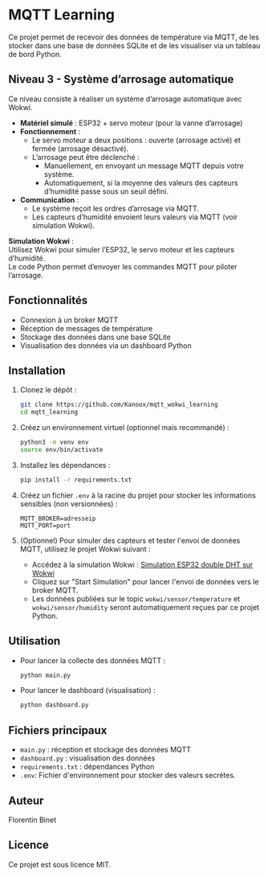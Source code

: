 # MQTT Learning

Ce projet permet de recevoir des données de température via MQTT, de les stocker dans une base de données SQLite et de les visualiser via un tableau de bord Python.

## Niveau 3 - Système d’arrosage automatique

Ce niveau consiste à réaliser un système d’arrosage automatique avec Wokwi.

- **Matériel simulé** : ESP32 + servo moteur (pour la vanne d’arrosage)
- **Fonctionnement** :
  - Le servo moteur a deux positions : ouverte (arrosage activé) et fermée (arrosage désactivé).
  - L’arrosage peut être déclenché :
    - Manuellement, en envoyant un message MQTT depuis votre système.
    - Automatiquement, si la moyenne des valeurs des capteurs d’humidité passe sous un seuil défini.
- **Communication** :
  - Le système reçoit les ordres d’arrosage via MQTT.
  - Les capteurs d’humidité envoient leurs valeurs via MQTT (voir simulation Wokwi).

**Simulation Wokwi** :  
Utilisez Wokwi pour simuler l’ESP32, le servo moteur et les capteurs d’humidité.  
Le code Python permet d’envoyer les commandes MQTT pour piloter l’arrosage.

## Fonctionnalités
- Connexion à un broker MQTT
- Réception de messages de température
- Stockage des données dans une base SQLite
- Visualisation des données via un dashboard Python

## Installation
1. Clonez le dépôt :
   ```bash
   git clone https://github.com/Kanoox/mqtt_wokwi_learning
   cd mqtt_learning
   ```
2. Créez un environnement virtuel (optionnel mais recommandé) :
   ```bash
   python3 -m venv env
   source env/bin/activate
   ```
3. Installez les dépendances :
   ```bash
   pip install -r requirements.txt
   ```

4. Créez un fichier `.env` à la racine du projet pour stocker les informations sensibles (non versionnées) :
   ```env
   MQTT_BROKER=adresseip
   MQTT_PORT=port
   ```

5. (Optionnel) Pour simuler des capteurs et tester l'envoi de données MQTT, utilisez le projet Wokwi suivant :
   - Accédez à la simulation Wokwi : [Simulation ESP32 double DHT sur Wokwi](https://wokwi.com/projects/437364276739113985)
   - Cliquez sur "Start Simulation" pour lancer l'envoi de données vers le broker MQTT.
   - Les données publiées sur le topic `wokwi/sensor/temperature` et `wokwi/sensor/humidity` seront automatiquement reçues par ce projet Python.

## Utilisation
- Pour lancer la collecte des données MQTT :
  ```bash
  python main.py
  ```
- Pour lancer le dashboard (visualisation) :
  ```bash
  python dashboard.py
  ```

## Fichiers principaux
- `main.py` : réception et stockage des données MQTT
- `dashboard.py` : visualisation des données
- `requirements.txt` : dépendances Python
- `.env`: Fichier d'environnement pour stocker des valeurs secrètes.

## Auteur
Florentin Binet

## Licence
Ce projet est sous licence MIT. 